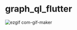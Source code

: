 # graph_ql_flutter



![ezgif com-gif-maker](https://user-images.githubusercontent.com/39572061/161440839-f52ff904-7377-4a07-b102-ae8907f334ee.gif)
